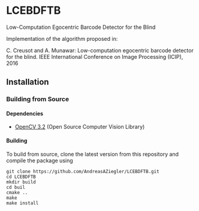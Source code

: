 # LCEBDFTB
Low-Computation Egocentric Barcode Detector for the Blind

Implementation of the algorithm proposed in:

C. Creusot and A. Munawar: Low-computation egocentric barcode detector for the blind. IEEE International Conference on Image Processing (ICIP), 2016

## Installation

### Building from Source

#### Dependencies

- [OpenCV 3.2](http://www.opencv.org) (Open Source Computer Vision Library)

#### Building

To build from source, clone the latest version from this repository and compile the package using

	git clone https://github.com/AndreasAZiegler/LCEBDFTB.git
	cd LCEBDFTB
  	mkdir build
 	cd buil
 	cmake ..
	make
  	make install
